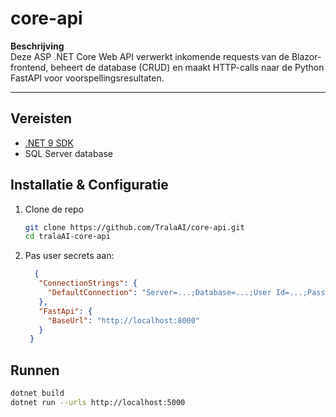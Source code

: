 # core-api

**Beschrijving**  
Deze ASP .NET Core Web API verwerkt inkomende requests van de Blazor-frontend, beheert de database (CRUD) en maakt HTTP-calls naar de Python FastAPI voor voorspellingsresultaten.

---

## Vereisten
- [.NET 9 SDK](https://dotnet.microsoft.com/download)
- SQL Server database

## Installatie & Configuratie
1. Clone de repo  
   ```bash
   git clone https://github.com/TralaAI/core-api.git
   cd tralaAI-core-api
   ```
2. Pas user secrets aan:
   ```json
     {
      "ConnectionStrings": {
        "DefaultConnection": "Server=...;Database=...;User Id=...;Password=..."
      },
      "FastApi": {
        "BaseUrl": "http://localhost:8000"
      }
    }
   ```

## Runnen
   ```bash
dotnet build
dotnet run --urls http://localhost:5000

   ```
